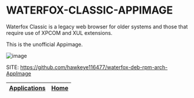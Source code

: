 # WATERFOX-CLASSIC-APPIMAGE

 Waterfox Classic is a legacy web browser for older systems and those 
 that require use of XPCOM and XUL extensions.
 
 This is the unofficial Appimage.
 
 ![image](https://classic.waterfox.net/img/browser.svg)

 SITE: https://github.com/hawkeye116477/waterfox-deb-rpm-arch-AppImage

 | [Applications](https://portable-linux-apps.github.io/apps.html) | [Home](https://portable-linux-apps.github.io)
 | --- | --- |
